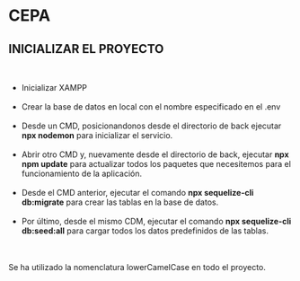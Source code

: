 <h1>CEPA</h1>
<h2>INICIALIZAR EL PROYECTO</h2><br>
<ul>
    <li>Inicializar XAMPP</li><br>
    <li>Crear la base de datos en local con el nombre especificado en el .env</li><br>
    <li>Desde un CMD, posicionandonos desde el directorio de back ejecutar <b>npx nodemon</b> para inicializar el servicio.</li><br>
    <li>Abrir otro CMD y, nuevamente desde el directorio de back, ejecutar <b>npx npm update</b> para actualizar todos los paquetes que necesitemos para el funcionamiento de la aplicación.</li><br>
    <li>Desde el CMD anterior, ejecutar el comando <b>npx sequelize-cli db:migrate</b> para crear las tablas en la base de datos.</li><br>
    <li>Por último, desde el mismo CDM, ejecutar el comando <b>npx sequelize-cli db:seed:all</b> para cargar todos los datos predefinidos de las tablas.</li>
</ul>
<br><br>Se ha utilizado la nomenclatura lowerCamelCase en todo el proyecto.